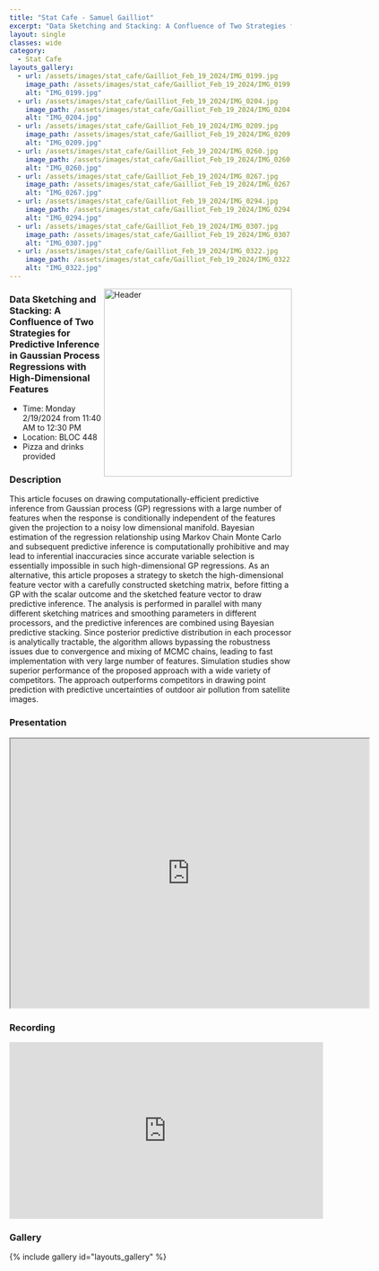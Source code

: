 ```yaml
---
title: "Stat Cafe - Samuel Gailliot"
excerpt: "Data Sketching and Stacking: A Confluence of Two Strategies for Predictive Inference in Gaussian Process Regressions with High-Dimensional Features"
layout: single
classes: wide
category: 
  - Stat Cafe
layouts_gallery:
  - url: /assets/images/stat_cafe/Gailliot_Feb_19_2024/IMG_0199.jpg
    image_path: /assets/images/stat_cafe/Gailliot_Feb_19_2024/IMG_0199.jpg
    alt: "IMG_0199.jpg"
  - url: /assets/images/stat_cafe/Gailliot_Feb_19_2024/IMG_0204.jpg
    image_path: /assets/images/stat_cafe/Gailliot_Feb_19_2024/IMG_0204.jpg
    alt: "IMG_0204.jpg"
  - url: /assets/images/stat_cafe/Gailliot_Feb_19_2024/IMG_0209.jpg
    image_path: /assets/images/stat_cafe/Gailliot_Feb_19_2024/IMG_0209.jpg
    alt: "IMG_0209.jpg"
  - url: /assets/images/stat_cafe/Gailliot_Feb_19_2024/IMG_0260.jpg
    image_path: /assets/images/stat_cafe/Gailliot_Feb_19_2024/IMG_0260.jpg
    alt: "IMG_0260.jpg"
  - url: /assets/images/stat_cafe/Gailliot_Feb_19_2024/IMG_0267.jpg
    image_path: /assets/images/stat_cafe/Gailliot_Feb_19_2024/IMG_0267.jpg
    alt: "IMG_0267.jpg"
  - url: /assets/images/stat_cafe/Gailliot_Feb_19_2024/IMG_0294.jpg
    image_path: /assets/images/stat_cafe/Gailliot_Feb_19_2024/IMG_0294.jpg
    alt: "IMG_0294.jpg"
  - url: /assets/images/stat_cafe/Gailliot_Feb_19_2024/IMG_0307.jpg
    image_path: /assets/images/stat_cafe/Gailliot_Feb_19_2024/IMG_0307.jpg
    alt: "IMG_0307.jpg"
  - url: /assets/images/stat_cafe/Gailliot_Feb_19_2024/IMG_0322.jpg
    image_path: /assets/images/stat_cafe/Gailliot_Feb_19_2024/IMG_0322.jpg
    alt: "IMG_0322.jpg"
---
```


<img src="https://jeroda7105.github.io/tamusgsa.github.io/assets/images/stat_cafe/Gailliot_Feb_19_2024/IMG_0199.jpg" alt="Header" width="335" style="float: right;"/> 


### Data Sketching and Stacking: A Confluence of Two Strategies for Predictive Inference in Gaussian Process Regressions with High-Dimensional Features

- Time: Monday 2/19/2024 from 11:40 AM to 12:30 PM
- Location: BLOC 448
- Pizza and drinks provided
<!-- - [Presentation]({{ "/assets/files/stat_cafe/Gailliot_Feb_19_2024/StatCafe_Gailliot_slides.pdf" | relative_url }}) -->
<!-- - [Recording](https://youtu.be/Cqgz6SkTACU?si=3D-9b-n0BWyOmJut) -->

### Description
This article focuses on drawing computationally-efficient predictive inference from Gaussian process (GP) regressions with a large number of features when the response is conditionally independent of the features given the projection to a noisy low dimensional manifold. Bayesian estimation of the regression relationship using Markov Chain Monte Carlo and subsequent predictive inference is computationally prohibitive and may lead to inferential inaccuracies since accurate variable selection is essentially impossible in such high-dimensional GP regressions. As an alternative, this article proposes a strategy to sketch the high-dimensional feature vector with a carefully constructed sketching matrix, before fitting a GP with the scalar outcome and the sketched feature vector to draw predictive inference. The analysis is performed in parallel with many different sketching matrices and smoothing parameters in different processors, and the predictive inferences are combined using Bayesian predictive stacking. Since posterior predictive distribution in each processor is analytically tractable, the algorithm allows bypassing the robustness issues due to convergence and mixing of MCMC chains, leading to fast implementation with very large number of features.  Simulation studies show superior performance of the proposed approach with a wide variety of competitors. The approach outperforms competitors in drawing point prediction with predictive uncertainties of outdoor air pollution from satellite images.

### Presentation
<iframe src="https://drive.google.com/file/d/1aB6kvyj3Jdf4HPEbKUmdBQrnx93hrDH0/preview" width="640" height="480" allow="autoplay"></iframe>

### Recording 
<iframe width="560" height="315" src="https://www.youtube.com/embed/Cqgz6SkTACU?si=cLOBYMycwvPkiAww" title="YouTube video player" frameborder="0" allow="accelerometer; autoplay; clipboard-write; encrypted-media; gyroscope; picture-in-picture; web-share" allowfullscreen></iframe>

### Gallery

{% include gallery id="layouts_gallery" %}
